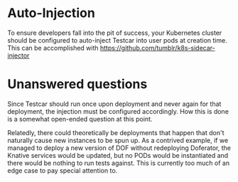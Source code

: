 # Auto-Injection
To ensure developers fall into the pit of success, your Kubernetes cluster should be configured to auto-inject Testcar into user pods at creation time. This can be accomplished with https://github.com/tumblr/k8s-sidecar-injector

# Unanswered questions
Since Testcar should run once upon deployment and never again for that deployment, the injection must be configured accordingly. How this is done is a somewhat open-ended question at this point.

Relatedly, there could theoretically be deployments that happen that don't naturally cause new instances to be spun up. As a contrived example, if we managed to deploy a new version of DOF without redeploying Doferator, the Knative services would be updated, but no PODs would be instantiated and there would be nothing to run tests against. This is currently too much of an edge case to pay special attention to.
